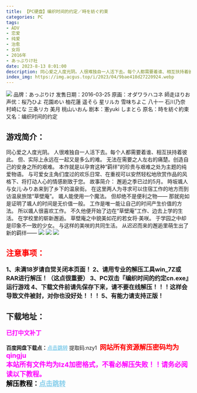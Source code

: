 ```yaml
---
title: 【PC硬盘】编织时间的约定／時を紡ぐ約束
categories: PC
tags:
- ADV
- 恋爱
- 纯爱
- 治愈
- 女将
- 2016年
- あっぷりけ社
date: 2023-8-13 8:01:00
description: 同心爱之人度光阴。人很难独自一人活下去。每个人都需要着谁、相互扶持着彼此。但、实际上永远在一起又是多么的难。无法在需要之人左右的痛楚。创造自己的安身之所的艰难。本作就是以孕育这种“羁绊”的珍贵与艰难之处为主题的纯爱物语。与可爱女主角们度过的欢乐日常、在重视可以安然轻松地欣赏作品的风格下、将打动人心的情感剧致于您。
index_img: https://img.acgus.top/i/2023/04/9bae418d27220924.webp
---
```

![](https://img.acgus.top/i/2023/04/9bae418d27220924.webp)
品牌：あっぷりけ
发售日期：2016-03-25
原画：オダワラハコネ 師走ほりお
声优：桜乃ひよ 花園めい 柚花蓮 遥そら 星リルカ 雪味ちよこ 八十一 石川乃奈 村崎にな 三条リカ 美月 桃山いおん
剧本：憲yuki しまとら
原名：時を紡ぐ約束
又名：编织时间的约定

## 游戏简介：
同心爱之人度光阴。
人很难独自一人活下去。每个人都需要着谁、相互扶持着彼此。
但、实际上永远在一起又是多么的难。
无法在需要之人左右的痛楚。创造自己的安身之所的艰难。
本作就是以孕育这种“羁绊”的珍贵与艰难之处为主题的纯爱物语。
与可爱女主角们度过的欢乐日常、在重视可以安然轻松地欣赏作品的风格下、将打动人心的情感剧致于您。
故事简介：
邂逅之季已过的5月。
時坂颯人与女儿·みりあ来到了乡下的温泉街。
在这里两人为寻求可以住宿工作的地方而到访温泉旅馆“草壁庵”。
颯人能使用一个魔法。
但却绝不是便利之物——
那就宛如是证明了颯人的时间是无价值一般。
工作是唯一能让自己的时间产生价值的方法。
所以颯人很喜欢工作。
不久他便开始了边在“草壁庵”工作、边去上学的生活。
在学校里的崭新邂逅。
草壁庵之中貌美如花的若女将·美咲。
于学园之中却是印象不一致的少女。
与这样的美咲的共同生活。
从迟迟而来的邂逅里萌生出了新的羁绊——
![](https://img.acgus.top/i/2023/04/e5d6a13d61220936.webp)
![](https://img.acgus.top/i/2023/04/c6506680a0220933.webp)
![](https://img.acgus.top/i/2023/04/8d8306e0d2220928.webp)




## <font color=#FF0000 >注意事项：</font>
<font size=3><b>1、未满18岁请自觉关闭本页面！
2、请用专业的解压工具win_7Z或RAR进行解压！（这点很重要）
3、PC双击『编织时间的约定cn.exe』运行游戏
4、下载文件前请先保存下来，请不要在线解压！！！这样会导致文件被封，对你也没好处！！！
5、有能力请支持正版！</b></font>

## 下载地址：
<font color=#FF00FF size=3><b>已打中文补丁</b></font>

<b>百度网盘下载点：</b><a href="https://pan.baidu.com/s/1PYpBTbHlgHuNTyDNKMe6DQ?pwd=nzy1" style="color: #87CEEB;"><b>点击跳转</b></a> 提取码:nzy1
<a style="padding: 0" href="https://post.qingju.org/AD/"><img style="max-width:100%" src="https://img.acgus.top/i/2024/07/478f689b8021d8d499ab43d21acf137a.gif" alt=""></a>
<b><font color=#FF0000 size=4>网站所有资源解压密码均为</b></font><b><font color=#FF00FF size=4>qingju</font><font color=#FF0000 ></font></b><br><b><font color=#FF00FF size=4>本站所有文件均为lz4加密格式，不看必解压失败！！请务必阅读以下教程。</b></font><br><b><font color=#000 size=4>解压教程：</b><a href="https://post.qingju.org/tutorial/000/" style="color: #87CEEB;"><b>点击跳转</b></a>
